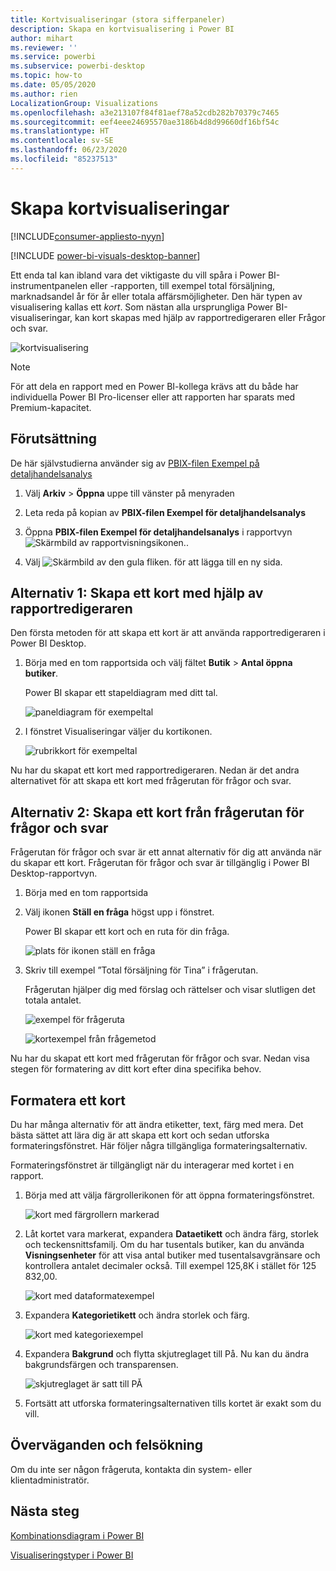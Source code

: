 ```yaml
---
title: Kortvisualiseringar (stora sifferpaneler)
description: Skapa en kortvisualisering i Power BI
author: mihart
ms.reviewer: ''
ms.service: powerbi
ms.subservice: powerbi-desktop
ms.topic: how-to
ms.date: 05/05/2020
ms.author: rien
LocalizationGroup: Visualizations
ms.openlocfilehash: a3e213107f84f81aef78a52cdb282b70379c7465
ms.sourcegitcommit: eef4eee24695570ae3186b4d8d99660df16bf54c
ms.translationtype: HT
ms.contentlocale: sv-SE
ms.lasthandoff: 06/23/2020
ms.locfileid: "85237513"
---
```

# <a name="create-card-visualizations"></a>Skapa kortvisualiseringar

[!INCLUDE[consumer-appliesto-nyyn](../includes/consumer-appliesto-nyyn.md)]

[!INCLUDE [power-bi-visuals-desktop-banner](../includes/power-bi-visuals-desktop-banner.md)]

Ett enda tal kan ibland vara det viktigaste du vill spåra i Power BI-instrumentpanelen eller -rapporten, till exempel total försäljning, marknadsandel år för år eller totala affärsmöjligheter. Den här typen av visualisering kallas ett *kort*. Som nästan alla ursprungliga Power BI-visualiseringar, kan kort skapas med hjälp av rapportredigeraren eller Frågor och svar.

![kortvisualisering](media/power-bi-visualization-card/pbi-opptuntiescard.png)

> [!NOTE]
> För att dela en rapport med en Power BI-kollega krävs att du både har individuella Power BI Pro-licenser eller att rapporten har sparats med Premium-kapacitet.

## <a name="prerequisite"></a>Förutsättning

De här självstudierna använder sig av [PBIX-filen Exempel på detaljhandelsanalys](https://download.microsoft.com/download/9/6/D/96DDC2FF-2568-491D-AAFA-AFDD6F763AE3/Retail%20Analysis%20Sample%20PBIX.pbix)

1. Välj **Arkiv** \> **Öppna** uppe till vänster på menyraden
   
2. Leta reda på kopian av **PBIX-filen Exempel för detaljhandelsanalys**

1. Öppna **PBIX-filen Exempel för detaljhandelsanalys** i rapportvyn ![Skärmbild av rapportvisningsikonen.](media/power-bi-visualization-kpi/power-bi-report-view.png).

1. Välj ![Skärmbild av den gula fliken.](media/power-bi-visualization-kpi/power-bi-yellow-tab.png) för att lägga till en ny sida.

## <a name="option-1-create-a-card-using-the-report-editor"></a>Alternativ 1: Skapa ett kort med hjälp av rapportredigeraren

Den första metoden för att skapa ett kort är att använda rapportredigeraren i Power BI Desktop.

1. Börja med en tom rapportsida och välj fältet **Butik** \> **Antal öppna butiker**.

    Power BI skapar ett stapeldiagram med ditt tal.

   ![paneldiagram för exempeltal](media/power-bi-visualization-card/pbi-overview-chart.png)

2. I fönstret Visualiseringar väljer du kortikonen.

   ![rubrikkort för exempeltal](media/power-bi-visualization-card/power-bi-card-visualization.png)

Nu har du skapat ett kort med rapportredigeraren. Nedan är det andra alternativet för att skapa ett kort med frågerutan för frågor och svar.

## <a name="option-2-create-a-card-from-the-qa-question-box"></a>Alternativ 2: Skapa ett kort från frågerutan för frågor och svar
Frågerutan för frågor och svar är ett annat alternativ för dig att använda när du skapar ett kort. Frågerutan för frågor och svar är tillgänglig i Power BI Desktop-rapportvyn.

1. Börja med en tom rapportsida

1. Välj ikonen **Ställ en fråga** högst upp i fönstret. 

    Power BI skapar ett kort och en ruta för din fråga. 

   ![plats för ikonen ställ en fråga](media/power-bi-visualization-card/power-bi-q-and-a-overview.png)

2. Skriv till exempel ”Total försäljning för Tina” i frågerutan.

    Frågerutan hjälper dig med förslag och rättelser och visar slutligen det totala antalet.  

   ![exempel för frågeruta](media/power-bi-visualization-card/power-bi-q-and-a-box.png)

   ![kortexempel från frågemetod](media/power-bi-visualization-card/power-bi-q-and-a-card.png)

Nu har du skapat ett kort med frågerutan för frågor och svar. Nedan visa stegen för formatering av ditt kort efter dina specifika behov.

## <a name="format-a-card"></a>Formatera ett kort
Du har många alternativ för att ändra etiketter, text, färg med mera. Det bästa sättet att lära dig är att skapa ett kort och sedan utforska formateringsfönstret. Här följer några tillgängliga formateringsalternativ. 

Formateringsfönstret är tillgängligt när du interagerar med kortet i en rapport. 

1. Börja med att välja färgrollerikonen för att öppna formateringsfönstret. 

    ![kort med färgrollern markerad](media/power-bi-visualization-card/power-bi-format-card-2.png)

2. Låt kortet vara markerat, expandera **Dataetikett** och ändra färg, storlek och teckensnittsfamilj. Om du har tusentals butiker, kan du använda **Visningsenheter** för att visa antal butiker med tusentalsavgränsare och kontrollera antalet decimaler också. Till exempel 125,8K i stället för 125 832,00.

    ![kort med dataformatexempel](media/power-bi-visualization-card/power-bi-card-format-2.png)

3.  Expandera **Kategorietikett** och ändra storlek och färg.

    ![kort med kategoriexempel](media/power-bi-visualization-card/power-bi-card-format-category.png)

4. Expandera **Bakgrund** och flytta skjutreglaget till På.  Nu kan du ändra bakgrundsfärgen och transparensen.

    ![skjutreglaget är satt till PÅ](media/power-bi-visualization-card/power-bi-format-color-2.png)

5. Fortsätt att utforska formateringsalternativen tills kortet är exakt som du vill. 

## <a name="considerations-and-troubleshooting"></a>Överväganden och felsökning
Om du inte ser någon frågeruta, kontakta din system- eller klientadministratör.    

## <a name="next-steps"></a>Nästa steg
[Kombinationsdiagram i Power BI](power-bi-visualization-combo-chart.md)

[Visualiseringstyper i Power BI](power-bi-visualization-types-for-reports-and-q-and-a.md)
